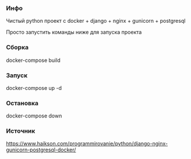 ### Инфо
Чистый python проект с docker + django + nginx + gunicorn + postgresql

Просто запустить команды ниже для запуска проекта

### Сборка
docker-compose build

### Запуск
docker-compose up -d

### Остановка
docker-compose down

### Источник
https://www.haikson.com/programmirovanie/python/django-nginx-gunicorn-postgresql-docker/ 